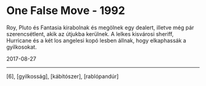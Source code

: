 # One False Move - 1992

Roy, Pluto és Fantasia kirabolnak és megölnek egy dealert, illetve még pár szerencsétlent, akik az útjukba kerülnek. A lelkes kisvárosi sheriff, Hurricane és a két los angelesi kopó lesben állnak, hogy elkaphassák a gyilkosokat.

2017-08-27

----

[6], [gyilkosság], [kábítószer], [rablópandúr]
